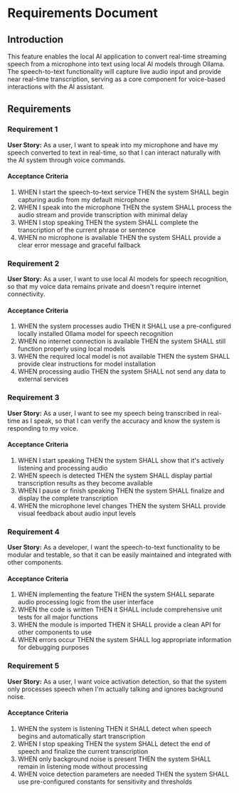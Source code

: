 # Requirements Document

## Introduction

This feature enables the local AI application to convert real-time streaming speech from a microphone into text using local AI models through Ollama. The speech-to-text functionality will capture live audio input and provide near real-time transcription, serving as a core component for voice-based interactions with the AI assistant.

## Requirements

### Requirement 1

**User Story:** As a user, I want to speak into my microphone and have my speech converted to text in real-time, so that I can interact naturally with the AI system through voice commands.

#### Acceptance Criteria

1. WHEN I start the speech-to-text service THEN the system SHALL begin capturing audio from my default microphone
2. WHEN I speak into the microphone THEN the system SHALL process the audio stream and provide transcription with minimal delay
3. WHEN I stop speaking THEN the system SHALL complete the transcription of the current phrase or sentence
4. WHEN no microphone is available THEN the system SHALL provide a clear error message and graceful fallback

### Requirement 2

**User Story:** As a user, I want to use local AI models for speech recognition, so that my voice data remains private and doesn't require internet connectivity.

#### Acceptance Criteria

1. WHEN the system processes audio THEN it SHALL use a pre-configured locally installed Ollama model for speech recognition
2. WHEN no internet connection is available THEN the system SHALL still function properly using local models
3. WHEN the required local model is not available THEN the system SHALL provide clear instructions for model installation
4. WHEN processing audio THEN the system SHALL not send any data to external services

### Requirement 3

**User Story:** As a user, I want to see my speech being transcribed in real-time as I speak, so that I can verify the accuracy and know the system is responding to my voice.

#### Acceptance Criteria

1. WHEN I start speaking THEN the system SHALL show that it's actively listening and processing audio
2. WHEN speech is detected THEN the system SHALL display partial transcription results as they become available
3. WHEN I pause or finish speaking THEN the system SHALL finalize and display the complete transcription
4. WHEN the microphone level changes THEN the system SHALL provide visual feedback about audio input levels

### Requirement 4

**User Story:** As a developer, I want the speech-to-text functionality to be modular and testable, so that it can be easily maintained and integrated with other components.

#### Acceptance Criteria

1. WHEN implementing the feature THEN the system SHALL separate audio processing logic from the user interface
2. WHEN the code is written THEN it SHALL include comprehensive unit tests for all major functions
3. WHEN the module is imported THEN it SHALL provide a clean API for other components to use
4. WHEN errors occur THEN the system SHALL log appropriate information for debugging purposes

### Requirement 5

**User Story:** As a user, I want voice activation detection, so that the system only processes speech when I'm actually talking and ignores background noise.

#### Acceptance Criteria

1. WHEN the system is listening THEN it SHALL detect when speech begins and automatically start transcription
2. WHEN I stop speaking THEN the system SHALL detect the end of speech and finalize the current transcription
3. WHEN only background noise is present THEN the system SHALL remain in listening mode without processing
4. WHEN voice detection parameters are needed THEN the system SHALL use pre-configured constants for sensitivity and thresholds

